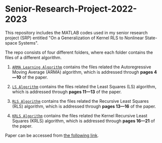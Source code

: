 # Senior-Research-Project-2022-2023
This repository includes the MATLAB codes used in my senior research project (SRP) entitled "On a Generalization of Kernel RLS to Nonlinear State-space Systems".

The repo consists of four different folders, where each folder contains the files of a different algorithm. 

1. [`ARMA Learning Algorithm`](https://github.com/7mxd/Senior-Research-Project-2022-2023/tree/9e0e51acb88fab92d44ea3514b96429b77768020/ARMA%20Learning%20Algorithm) contains the files related the Autoregressive Moving Average (ARMA) algorithm, which is addressed through **pages 4&mdash;10** of the paper.

2. [`LS Algorithm`](https://github.com/7mxd/Senior-Research-Project-2022-2023/tree/87328746101959fbf58dafeacc4a828ffdfbeec8/LS%20Algorithm) contains the files related the Least Squares (LS) algorithm, which is addressed through **pages 11&mdash;13** of the paper.

3. [`RLS Algorithm`](https://github.com/7mxd/Senior-Research-Project-2022-2023/tree/87328746101959fbf58dafeacc4a828ffdfbeec8/RLS%20Algorithm) contains the files related the Recursive Least Squares (RLS) algorithm, which is addressed through **pages 13&mdash;16** of the paper.

4. [`KRLS Algorithm`](https://github.com/7mxd/Senior-Research-Project-2022-2023/tree/25d2428e19e0ce8601dcddaae516a9ed53f98194/KRLS%20Algorithm) contains the files related the Kernel Recursive Least Squares (KRLS) algorithm, which is addressed through **pages 16&mdash;21** of the paper.



Paper can be accessed from [the following link](https://github.com/7mxd/Senior-Research-Project-2022-2023/blob/41ec5ad983444fac74547b666517552bd850dc9b/SRP_FINAL_49714.pdf).
